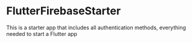 # FlutterFirebaseStarter
This is a starter app that includes all authentication methods, everything needed to start a Flutter app
